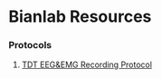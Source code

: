 # Bianlab Resources

### Protocols

1. [TDT EEG&EMG Recording Protocol](./docs/TDT_EEG&EMG_Recording_protocols.md)